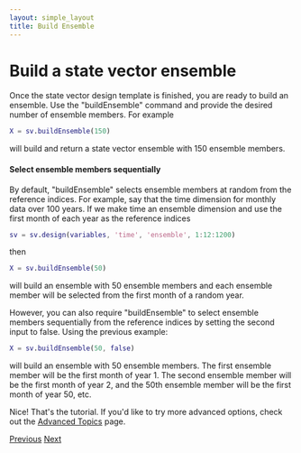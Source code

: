 ```yaml
---
layout: simple_layout
title: Build Ensemble
---
```


# Build a state vector ensemble

Once the state vector design template is finished, you are ready to build an ensemble. Use the "buildEnsemble" command and provide the desired number of ensemble members. For example
```matlab
X = sv.buildEnsemble(150)
```
will build and return a state vector ensemble with 150 ensemble members.

#### Select ensemble members sequentially

By default, "buildEnsemble" selects ensemble members at random from the reference indices. For example, say that the time dimension for monthly data over 100 years. If we make time an ensemble dimension and use the first month of each year as the reference indices
```matlab
sv = sv.design(variables, 'time', 'ensemble', 1:12:1200)
```
then
```matlab
X = sv.buildEnsemble(50)
```
will build an ensemble with 50 ensemble members and each ensemble member will be selected from the first month of a random year.

However, you can also require "buildEnsemble" to select ensemble members sequentially from the reference indices by setting the second input to false. Using the previous example:
```matlab
X = sv.buildEnsemble(50, false)
```
will build an ensemble with 50 ensemble members. The first ensemble member will be the first month of year 1. The second ensemble member will be the first month of year 2, and the 50th ensemble member will be the first month of year 50, etc.

Nice! That's the tutorial. If you'd like to try more advanced options, check out the [Advanced Topics](advanced) page.

[Previous](add)   [Next](advanced)

